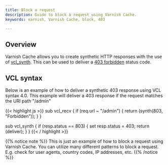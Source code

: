 ```yaml
---
title: Block a request 
description: Guide to block a request using Varnish Cache.
keywords: varnish, Varnish Cache, block, 403

---
```


## Overview

Varnish Cache allows you to create synthetic HTTP responses with the use of [vcl_synth](https://varnish-cache.org/docs/trunk/users-guide/vcl-built-in-subs.html#vcl-synth). This can be used to deliver a [403 forbidden](https://developer.mozilla.org/en-US/docs/Web/HTTP/Status/403) status code.

## VCL syntax

Below is an example of how to deliver a synthetic 403 response using VCL syntax 4.0. This example will deliver a 403 response if the request matches the URI path "/admin"

{{< highlight js >}}
sub vcl_recv {
    if (req.url ~ "/admin") {
        return (synth(803, "Forbidden"));
    }
}

sub vcl_synth {
    if (resp.status == 803) {
        set resp.status = 403;
        return (deliver);
    }
}
{{< / highlight >}}

{{% notice note %}}
This is just an example of how to block a request using Varnish Cache. You can utilize many different patterns to block a request. E.g. check for user agents, country codes, IP addresses, etc.
{{% /notice %}}
